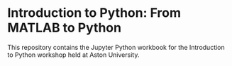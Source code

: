 # Introduction to Python: From MATLAB to Python
This repository contains the Jupyter Python workbook for the Introduction to Python workshop held at Aston University.

